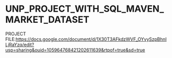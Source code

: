 # UNP_PROJECT_WITH_SQL_MAVEN_MARKET_DATASET





PROJECT FILE:https://docs.google.com/document/d/1X30T3AFkdzWVF_OYvySzpBhnILjRaYzq/edit?usp=sharing&ouid=105964768421202611639&rtpof=true&sd=true
